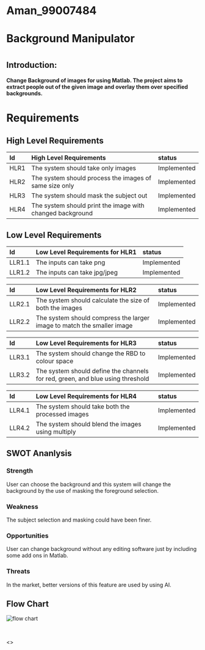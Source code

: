 # Aman_99007484

# Background Manipulator

#
## Introduction: ##
#### Change Background of images for using Matlab. The project aims to extract people out of the given image and overlay them over specified backgrounds.

# Requirements

## High Level Requirements
| Id          |  High Level Requirements  |    status  |
| :--        | :--          |   :--     |
| HLR1        | The system should take only images     | Implemented |
| HLR2        | The system should process the images of same size only |  Implemented|
| HLR3        | The system should mask the subject out | Implemented |
| HLR4        | The system should print the image with changed background | Implemented |

## Low Level Requirements
| Id          | Low Level Requirements for HLR1   |    status  |
| :--        | :--          |   :--     |
| LLR1.1      | The inputs can take png    | Implemented |
| LLR1.2      | The inputs can take jpg/jpeg| Implemented |



| Id          | Low Level Requirements for HLR2   |    status  |
| :--        | :--          |   :--     |
| LLR2.1        | The system should calculate the size of both the images    | Implemented |
| LLR2.2      | The system should compress the larger image to match the smaller image| Implemented |


| Id          | Low Level Requirements for HLR3   |    status  |
| :--        | :--          |   :--     |
| LLR3.1        | The system should change the RBD to colour space    | Implemented |
| LLR3.2        | The system should define the channels for red, green, and blue using threshold | Implemented |

| Id          | Low Level Requirements for HLR4   |    status  |
| :--        | :--          |   :--     |
| LLR4.1        | The system should take both the processed images   |  Implemented|
| LLR4.2        | The system should blend the images using multiply |Implemented  |


## SWOT Ananlysis
### Strength
User can choose the background and this system will change the background by the use of masking the foreground selection.
### Weakness
The subject selection and masking could have been finer.
### Opportunities
User can change background without any editing software just by including some add ons in Matlab.
### Threats
In the market, better versions of this feature are used by using AI.

## Flow Chart
![flow chart](https://user-images.githubusercontent.com/64160088/160237858-a6365bff-cc67-4570-bfc8-5e6da5da21ab.png)

<br>


<>
